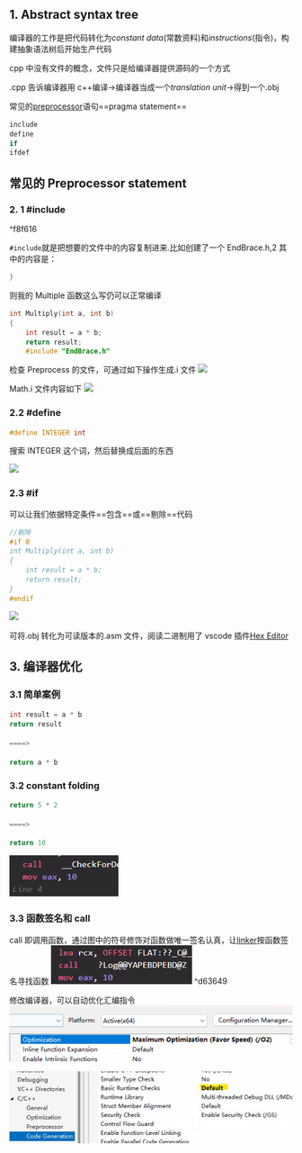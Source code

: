 ## 1. Abstract syntax tree

编译器的工作是把代码转化为*constant data*(常数资料)和*instructions*(指令)，构建抽象语法树后开始生产代码

cpp 中没有文件的概念，文件只是给编译器提供源码的一个方式

.cpp 告诉编译器用 c++编译->编译器当成一个*translation unit*->得到一个.obj

常见的[preprocessor](05%20How%20C++%20Works.md#^bafd29)语句==pragma statement==

```c++
include
define
if
ifdef
```

## 常见的 Preprocessor statement

### 2. 1 \#include

^f8f616

`#include`就是把想要的文件中的内容复制进来.比如创建了一个 EndBrace.h,2 其中的内容是：

```cpp
}
```

则我的 Multiple 函数这么写仍可以正常编译

```cpp
int Multiply(int a, int b)
{
	int result = a * b;
	return result;
	#include "EndBrace.h"
```

检查 Preprocess 的文件，可通过如下操作生成.i 文件
![](https://s2.loli.net/2023/06/24/oAysjHlPzxdfbtR.png)

Math.i 文件内容如下
![](https://s2.loli.net/2023/06/24/rNuXMpy1azP6tZT.png)

### 2.2 \#define

```cpp
#define INTEGER int
```

搜索 INTEGER 这个词，然后替换成后面的东西

![](https://s2.loli.net/2023/06/24/b2ivcAC1fh6lpUE.png)

### 2.3 \#if

可以让我们依据特定条件==包含==或==剔除==代码

```cpp
//剔除
#if 0
int Multiply(int a, int b)
{
	int result = a * b;
	return result;
}
#endif

```

![](https://s2.loli.net/2023/06/24/are4fv3RF5w6Djn.png)

可将.obj 转化为可读版本的.asm 文件，阅读二进制用了 vscode 插件[Hex Editor](https://marketplace.visualstudio.com/items?itemName=ms-vscode.hexeditor)

## 3. 编译器优化

### 3.1 简单案例

```cpp
int result = a * b
return result

====>

return a * b
```

### 3.2 constant folding

```cpp
return 5 * 2

====>

return 10
```

![](./storage%20bag/Pasted%20image%2020230624210409.png)

### 3.3 函数签名和 call

call 即调用函数，通过图中的符号修饰对函数做唯一签名认真，让[linker](05%20How%20C++%20Works.md#^620dbb)按函数签名寻找函数
![](./storage%20bag/Pasted%20image%2020230624211102.png) ^d63649

修改编译器，可以自动优化汇编指令
![](./storage%20bag/Pasted%20image%2020230624210044.png)

![](./storage%20bag/屏幕截图%202023-06-24%20210107.jpg)
